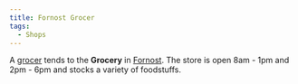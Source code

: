 ```yaml
---
title: Fornost Grocer
tags:
  - Shops
---
```

A [grocer](grocer "wikilink") tends to the **Grocery** in
[Fornost](Fornost "wikilink"). The store is open 8am - 1pm and 2pm - 6pm
and stocks a variety of foodstuffs.
